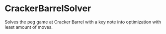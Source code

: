 # CrackerBarrelSolver
 Solves the peg game at Cracker Barrel with a key note into optimization with least amount of moves.
